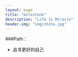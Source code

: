 ```yaml
---
layout: page
title: "milestone"
description: "Life is Miracle"
header-img: "img/zhihu.jpg"
---
```



###Path：



- 追寻更好的自己






